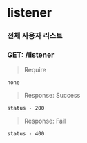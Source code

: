 # listener

### 전체 사용자 리스트

### GET: /listener

> Require

```
none
```

> Response: Success

```
status - 200
```

> Response: Fail

```
status - 400
```